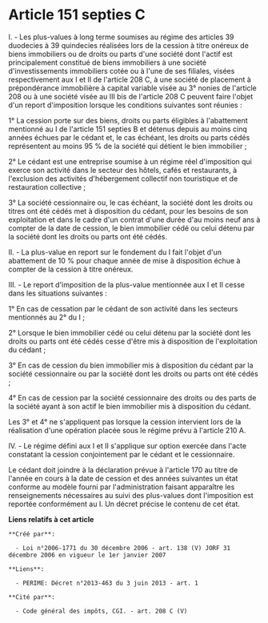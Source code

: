 # Article 151 septies C

I. - Les plus-values à long terme soumises au régime des articles 39 duodecies à 39 quindecies réalisées lors de la cession à
titre onéreux de biens immobiliers ou de droits ou parts d'une société dont l'actif est principalement constitué de biens
immobiliers à une société d'investissements immobiliers cotée ou à l'une de ses filiales, visées respectivement aux I et II
de l'article 208 C, à une société de placement à prépondérance immobilière à capital variable visée au 3° nonies de l'article
208 ou à une société visée au III bis de l'article 208 C peuvent faire l'objet d'un report d'imposition lorsque les
conditions suivantes sont réunies :

1° La cession porte sur des biens, droits ou parts éligibles à l'abattement mentionné au I de l'article 151 septies B et
détenus depuis au moins cinq années échues par le cédant et, le cas échéant, les droits ou parts cédés représentent au moins
95 % de la société qui détient le bien immobilier ;

2° Le cédant est une entreprise soumise à un régime réel d'imposition qui exerce son activité dans le secteur des hôtels,
cafés et restaurants, à l'exclusion des activités d'hébergement collectif non touristique et de restauration collective ;

3° La société cessionnaire ou, le cas échéant, la société dont les droits ou titres ont été cédés met à disposition du
cédant, pour les besoins de son exploitation et dans le cadre d'un contrat d'une durée d'au moins neuf ans à compter de la
date de cession, le bien immobilier cédé ou celui détenu par la société dont les droits ou parts ont été cédés.

II. - La plus-value en report sur le fondement du I fait l'objet d'un abattement de 10 % pour chaque année de mise à
disposition échue à compter de la cession à titre onéreux.

III. - Le report d'imposition de la plus-value mentionnée aux I et II cesse dans les situations suivantes :

1° En cas de cessation par le cédant de son activité dans les secteurs mentionnés au 2° du I ;

2° Lorsque le bien immobilier cédé ou celui détenu par la société dont les droits ou parts ont été cédés cesse d'être mis à
disposition de l'exploitation du cédant ;

3° En cas de cession du bien immobilier mis à disposition du cédant par la société cessionnaire ou par la société dont les
droits ou parts ont été cédés ;

4° En cas de cession par la société cessionnaire des droits ou des parts de la société ayant à son actif le bien immobilier
mis à disposition du cédant.

Les 3° et 4° ne s'appliquent pas lorsque la cession intervient lors de la réalisation d'une opération placée sous le régime
prévu à l'article 210 A.

IV. - Le régime défini aux I et II s'applique sur option exercée dans l'acte constatant la cession conjointement par le
cédant et le cessionnaire.

Le cédant doit joindre à la déclaration prévue à l'article 170 au titre de l'année en cours à la date de cession et des
années suivantes un état conforme au modèle fourni par l'administration faisant apparaître les renseignements nécessaires au
suivi des plus-values dont l'imposition est reportée conformément au I. Un décret précise le contenu de cet état.

**Liens relatifs à cet article**

	**Créé par**:

	  - Loi n°2006-1771 du 30 décembre 2006 - art. 138 (V) JORF 31 décembre 2006 en vigueur le 1er janvier 2007

	**Liens**:

	  - PERIME: Décret n°2013-463 du 3 juin 2013 - art. 1

	**Cité par**:

	  - Code général des impôts, CGI. - art. 208 C (V)
